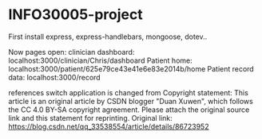 # INFO30005-project

First install express, express-handlebars, mongoose, dotev..

Now pages open:
clinician dashboard: localhost:3000/clinician/Chris/dashboard
Patient home: localhost:3000/patient/625e79ce43e41e6e83e2014b/home
Patient record data: localhost:3000/record


references
switch application is changed from 
Copyright statement: This article is an original article by CSDN blogger "Duan Xuwen", which follows the CC 4.0 BY-SA copyright agreement. Please attach the original source link and this statement for reprinting.
Original link: https://blog.csdn.net/qq_33538554/article/details/86723952

